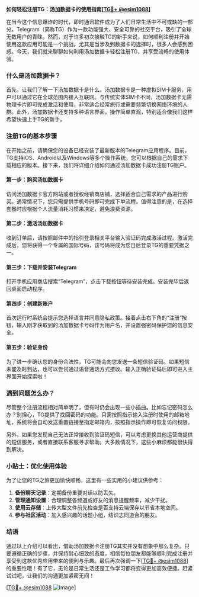 **如何轻松注册TG：汤加数据卡的使用指南[[TG💪+ @esim1088](https://t.me/s/esim1088)]**

在当今这个信息爆炸的时代，即时通讯软件成为了人们日常生活中不可或缺的一部分。Telegram（简称TG）作为一款功能强大、安全可靠的社交平台，吸引了全球无数用户的青睐。然而，对于许多初次接触TG的新手来说，如何顺利注册并开始使用这款应用可能是一个挑战。尤其是当涉及到数据卡的选择时，很多人会感到困惑。今天，我们就来聊聊如何利用汤加数据卡轻松注册TG，并享受流畅的使用体验。

### 什么是汤加数据卡？

首先，让我们了解一下汤加数据卡是什么。汤加数据卡是一种虚拟SIM卡服务，用户可以通过它在全球范围内接入互联网。与传统实体SIM卡不同，汤加数据卡无需物理卡片即可完成激活和使用，非常适合经常旅行或需要频繁切换网络环境的人群。此外，汤加数据卡还支持多种语言界面，操作简单直观，特别适合像我们这样希望快速上手TG的新手。

### 注册TG的基本步骤

在开始之前，请确保您的设备已经安装了最新版本的Telegram应用程序。目前，TG支持iOS、Android以及Windows等多个操作系统，您可以根据自己的需求下载相应的版本。接下来，我们将详细介绍如何通过汤加数据卡成功注册TG账户。

#### 第一步：购买汤加数据卡

访问汤加数据卡官方网站或者授权经销商店铺，选择适合自己需求的产品进行购买。通常情况下，您只需提供手机号码即可完成下单流程。值得注意的是，在选择套餐时应根据个人流量消耗习惯来决定，避免浪费资源。

#### 第二步：激活汤加数据卡

收到订单后，请按照邮件中的指引登录相关平台输入验证码完成激活过程。激活完成后，您将获得一个专属的国际号码，该号码将成为您日后登录TG的重要凭据之一。

#### 第三步：下载并安装Telegram

打开手机应用商店搜索“Telegram”，点击下载按钮等待安装完成。安装完毕后返回桌面启动程序。

#### 第四步：创建新账户

首次运行时系统会提示您选择语言并同意隐私政策。接着点击右下角的“注册”按钮，输入刚才获取到的汤加数据卡号码作为用户名，并设置强密码保护您的信息安全。

#### 第五步：验证身份

为了进一步确认您的身份合法性，TG可能会向您发送一条短信验证码。如果短信未能及时到达，也可以尝试通过语音通话方式接收。输入正确验证码后即可进入主界面开始探索啦！

### 遇到问题怎么办？

尽管整个注册流程相对简单明了，但有时仍会出现一些小插曲。比如忘记密码怎么办？别担心，TG提供了找回密码的功能。只需按照指示输入注册时使用的邮箱地址，系统将会自动发送重置链接至指定邮箱内，按照指示操作即可恢复访问权限。

另外，如果您发现自己无法正常接收到验证码短信，可以考虑更换其他运营商提供的短信服务，或者直接联系客服寻求帮助。大多数情况下，这些小麻烦都能很快得到解决。

### 小贴士：优化使用体验

为了让您的TG之旅更加愉快顺畅，这里有一些实用的小建议供参考：

1. **备份聊天记录**：定期备份重要对话以防丢失。
2. **管理通知设置**：合理调整各频道或好友的消息提醒频率，减少干扰。
3. **使用云存储**：上传大型文件前先检查是否支持云端保存以节省本地空间。
4. **参与社区活动**：加入感兴趣的话题小组，结识志同道合的朋友。

### 结语

通过以上介绍可以看出，借助汤加数据卡注册TG其实并没有想象中那么复杂。只要遵循正确的步骤，并保持耐心细致的态度，相信每位朋友都能够顺利完成注册并享受到这款优秀应用带来的便利与乐趣。最后再次强调一下[[TG💪+ @esim1088](https://t.me/s/esim1088)]的重要性哦！有了它，无论是日常生活还是工作学习都将变得更加高效便捷。赶紧试试吧，让我们的沟通更加紧密无间！

[[TG💪+ @esim1088](https://t.me/s/esim1088) ![Image](https://i.postimg.cc/4NQfJmqS/Snipaste-2025-05-13-00-14-12.png)]